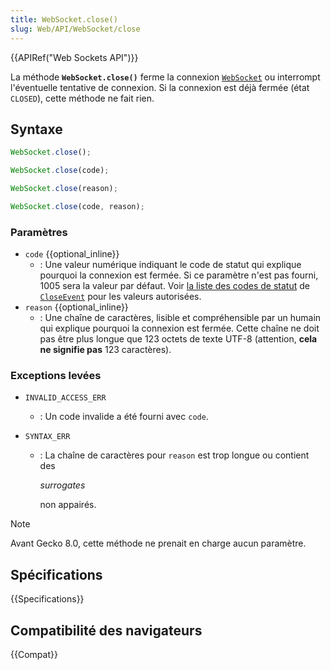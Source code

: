 ```yaml
---
title: WebSocket.close()
slug: Web/API/WebSocket/close
---
```


{{APIRef("Web Sockets API")}}

La méthode **`WebSocket.close()`** ferme la connexion [`WebSocket`](/fr/docs/Web/API/WebSocket) ou interrompt l'éventuelle tentative de connexion. Si la connexion est déjà fermée (état `CLOSED`), cette méthode ne fait rien.

## Syntaxe

```js
WebSocket.close();
```

```js
WebSocket.close(code);
```

```js
WebSocket.close(reason);
```

```js
WebSocket.close(code, reason);
```

### Paramètres

- `code` {{optional_inline}}
  - : Une valeur numérique indiquant le code de statut qui explique pourquoi la connexion est fermée. Si ce paramètre n'est pas fourni, 1005 sera la valeur par défaut. Voir [la liste des codes de statut](/fr/docs/Web/API/CloseEvent#status_codes) de [`CloseEvent`](/fr/docs/Web/API/CloseEvent) pour les valeurs autorisées.
- `reason` {{optional_inline}}
  - : Une chaîne de caractères, lisible et compréhensible par un humain qui explique pourquoi la connexion est fermée. Cette chaîne ne doit pas être plus longue que 123 octets de texte UTF-8 (attention, **cela ne signifie pas** 123 caractères).

### Exceptions levées

- `INVALID_ACCESS_ERR`
  - : Un code invalide a été fourni avec `code`.
- `SYNTAX_ERR`

  - : La chaîne de caractères pour `reason` est trop longue ou contient des

    <i lang="en">surrogates</i>

    non appairés.

> [!NOTE]
> Avant Gecko 8.0, cette méthode ne prenait en charge aucun paramètre.

## Spécifications

{{Specifications}}

## Compatibilité des navigateurs

{{Compat}}
